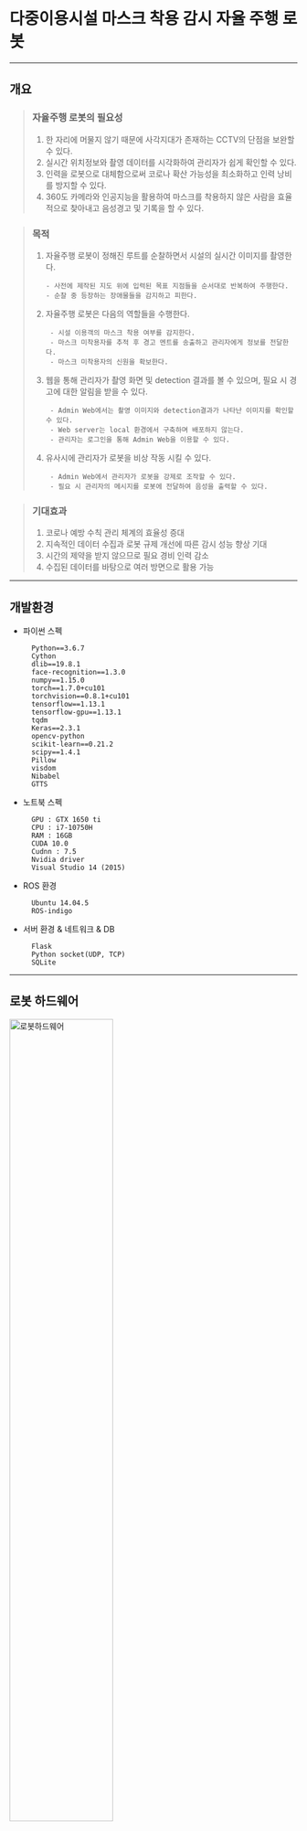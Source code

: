 # 다중이용시설 마스크 착용 감시 자율 주행 로봇

-------------------------------------------------------------------------------------------------------------------------


## 개요
> ### 자율주행 로봇의 필요성
> 1. 한 자리에 머물지 않기 때문에 사각지대가 존재하는 CCTV의 단점을 보완할 수 있다.
> 2. 실시간 위치정보와 촬영 데이터를 시각화하여 관리자가 쉽게 확인할 수 있다.
> 3. 인력을 로봇으로 대체함으로써 코로나 확산 가능성을 최소화하고 인력 낭비를 방지할 수 있다.
> 4. 360도 카메라와 인공지능을 활용하여 마스크를 착용하지 않은 사람을 효율적으로 찾아내고 음성경고 및 기록을 할 수 있다.


> ### 목적
> 1. 자율주행 로봇이 정해진 루트를 순찰하면서 시설의 실시간 이미지를 촬영한다.
>
>        - 사전에 제작된 지도 위에 입력된 목표 지점들을 순서대로 반복하여 주행한다.
>        - 순찰 중 등장하는 장애물들을 감지하고 피한다.
>
> 2. 자율주행 로봇은 다음의 역할들을 수행한다.
>
>         - 시설 이용객의 마스크 착용 여부를 감지한다.
>         - 마스크 미착용자를 추적 후 경고 멘트를 송출하고 관리자에게 정보를 전달한다.
>         - 마스크 미착용자의 신원을 확보한다.
>
> 3. 웹을 통해 관리자가 촬영 화면 및 detection 결과를 볼 수 있으며, 필요 시 경고에 대한 알림을 받을 수 있다.
>
>         - Admin Web에서는 촬영 이미지와 detection결과가 나타난 이미지를 확인할 수 있다.
>         - Web server는 local 환경에서 구축하며 배포하지 않는다.
>         - 관리자는 로그인을 통해 Admin Web을 이용할 수 있다.
>
> 4. 유사시에 관리자가 로봇을 비상 작동 시킬 수 있다.
>
>         - Admin Web에서 관리자가 로봇을 강제로 조작할 수 있다.
>         - 필요 시 관리자의 메시지를 로봇에 전달하여 음성을 출력할 수 있다.

>
> ### 기대효과
> 1. 코로나 예방 수칙 관리 체계의 효율성 증대
> 2. 지속적인 데이터 수집과 로봇 규제 개선에 따른 감시 성능 향상 기대
> 3. 시간의 제약을 받지 않으므로 필요 경비 인력 감소
> 4. 수집된 데이터를 바탕으로 여러 방면으로 활용 가능

----------------------------------------------------------------------------------------------------

## 개발환경

+ 파이썬 스펙

        Python==3.6.7
        Cython
        dlib==19.8.1
        face-recognition==1.3.0
        numpy==1.15.0
        torch==1.7.0+cu101
        torchvision==0.8.1+cu101
        tensorflow==1.13.1
        tensorflow-gpu==1.13.1
        tqdm
        Keras==2.3.1
        opencv-python
        scikit-learn==0.21.2
        scipy==1.4.1
        Pillow
        visdom
        Nibabel
        GTTS


+ 노트북 스펙

        GPU : GTX 1650 ti
        CPU : i7-10750H
        RAM : 16GB
        CUDA 10.0
        Cudnn : 7.5
        Nvidia driver
        Visual Studio 14 (2015)
        
+ ROS 환경

        Ubuntu 14.04.5
        ROS-indigo 
        
+ 서버 환경 & 네트워크 & DB

        Flask
        Python socket(UDP, TCP)
        SQLite

---------------------------------------------------------------------------------------------------------------------

## 로봇 하드웨어
<img src="/README_img/로봇하드웨어.PNG" width="60%" height="60%" title="로봇하드웨어" alt="로봇하드웨어"></img>    
 
---------------------------------------------------------------------------------------------------------------------

## 전체 시스템 디자인 
![Sytem_Design](/README_img/시스템디자인.PNG "시스템디자인")

---------------------------------------------------------------------------------------------------------------------

## 전체 프로세스 알고리즘
![전체프로세스](/README_img/전체프로세스.PNG "전체프로세스")

---------------------------------------------------------------------------------------------------------------------

## 파트 별 설명    
 1. [Panorama Camera](https://github.com/SW-H/Autonomous_Driving_Security_Robot/blob/main/README_hyperlink/PanoramaCamera.md)
 ---------------------------------------------------------------------------------------------------------------------
 2. AI model 
> 로봇에 장착된 카메라를 통해 수집된 이미지에서 목표한 기획에 맞게끔 자율주행 로봇의 움직임을 결정할 데이터를 도출하기 위해 다음과 같은 인공지능 모델들을 사용하였다.    
>  
>> + Mask Detection (YOLO v4) – Custom Data      
   파노라마 카메라로 수집한 이미지에서 마스크를 쓴 사람과 안 쓴 사람, 잘못 쓴 사람의 얼굴을 detection해내기 위한 CNN모델이다.   Kaggle에서 제공하는 VOC format의 Mask Detection Dataset을 convert2Yolo 툴을 이용해  YOLO에 맞는 데이터 형식으로 변환 후, Google Colab Pro 환경에서 직접 모델을 train시켜 weights값을 생성하였다.   이미지에서 마스크를 쓴 얼굴(with_mask), 마스크를 쓰지 않은 얼굴( without_mask), 마스크를 제대로 쓰지 않은 얼굴(mask_weared_incorrect)을 찾아낸다.               
   ![model_training](/README_img/model_training.PNG "model_training")    ↳ Colab Pro에서 진행한 model training이 완료된 화면과 이에 사용한 parameter   
   ![코드 실행 시 마스크 착용 여부에 따라 구분된 모습](/README_img/detecting_mask_nomask.PNG "코드 실행 시 마스크 착용 여부에 따라 구분된 모습")   ↳코드 실행 시 마스크 착용 여부에 따라 구분된 모습
>>
>>
>>
>>
>> + Person Detection (YOLO v4) – Coco Dataset   
    Mask detection model만으로는 사람의 뒷모습을 잡아내지 못하여 한번 포착한 마스크 미착용자를 지속적으로 tracking할수가 없다. 따라서 사진 촬영 각도에 상관없이 이미지에서 사람을 detection 해낼 필요가 있었다.   
	 Detection 성능의 향상을 위해 Mask detection과 별개의 모델을 사용하였으며, coco dataset으로 훈련된 모델에서 ‘person’  label만을 사용하였다. ![detection_result](/README_img/detection_result.PNG "Coco dataset을 이용해 train한 모델의 detection 결과 예시
")    ↳Coco dataset을 이용해 train한 모델의 detection 결과 예시
>>
>>
>>
>>
>> + Object Tracking (Deep-SORT) – Pretrained Model   
   앞에서 detection한 person의  bounding box를 tracking하는 모델이다. 수집된 이미지에서 person마다 각각의  label(track id)을 붙이고 tracking하기 위해 사용한다.![ObjectTracking](/README_img/ObjectTracking.PNG "Real-time으로 person detection & tracking 하는 모델 출력 예시")   ↳ Real-time으로 person detection & tracking 하는 모델 출력 예시
   사용하는 자율주행 로봇 및 카메라의 특성을 고려하여, 연속적으로 촬영한 이미지에서의 원활한 tracking을 위해 model의 hyper parameter들을 조정하였다.   (max_iou_distance = 0.7, max_cos_distance = 0.2)
>>
>>
>>
>>
>> + Face Recognition (dlib + face_recognition)   
   촬영된 이미지에서 Detection된 face를 database에 저장된 face들과 비교해서 개개인을 식별하고 등록되지 않은 face(unknown)를 색출하기 위해 사용한다. 계속해서 업데이트 되고있는 face_recognition api를 사용하며, 이는 전세계 사람들의 얼굴 데이터인 Labeled Faces in the Wild를 기준으로 99.38%의 정확도를 기록하였다.   ![dlib_and_face_recognition](/README_img/dlib_and_face_recognition.PNG "Face Recognition model 사용 예시")   ↳ Face Recognition model 사용 예시
>>
>>
>>
>>
>> + [PC1 Model Code](https://github.com/SW-H/Autonomous_Driving_Security_Robot/blob/main/README_hyperlink/PC1model_code.md)
>> 		+ [모델](https://github.com/SW-H/Autonomous_Driving_Security_Robot/tree/main/pc1_model)
 ---------------------------------------------------------------------------------------------------------------------
 3. ROS
>>
>> + 초기 세팅     
원격 제어를 위해 로봇과 같은 작업 환경 세팅을 위해 Ubuntu 14.04.5 와 ROS-indigo 설치 후 무선 인터넷을 이용하여 연결한다.   로봇내에 기존에는 OS ( ROS )만 설치되어 있었기에 프로젝트 내의 기능 구현을 위해 추가적으로 다양한 패키지 및 라이브러리가 필요했다. 그 목록은 다음과 같다.
>>> 		- actionlib, actionlib_msgs : 로봇의 순찰(patrolling) 기능 구현을 위해 필요하다. 정해진 범위 내에서 반복적으로 이동하고 이벤트 발생 시 제어(스케쥴링)와 운용에 필요한 메시지를 주고 받기 위해 필요한 패키지이다.   
>>>		- rosbridge  : ROS와 non-ROS간의 통신을 위한 패키지이다. 
>>>		- rospy : ROS는 C++로 이루어진 OS로, 이를 파이썬으로 활용하기 위한 패키지이다.
>>>		- sound_play : String을 입력해서 TTS를 실행시키기 위한 패키지이다.
>>>		- AMCL(Adaptive Monte Calro Localization) : 확률 기반으로 로봇 위치 파악을 위한 패키지이다.
>>>		- Base_local_planner : 평면상에서 로봇의 이동 궤적을 결정하고 구동하는 컨트롤러 패키지 이다. 
>>>		- rostopic : 현재 로봇에서 발행되는 데이터 (실시간 위치인 odometry데이터 등 ) 을 확인하기 위해 사용한다. 
>>>		- costmap_2d : 매핑 및 cost map 생성에 사용한다.
>>>		- fetch_navigation : rostopic으로 주행 거리 및 목표 지점 등을 가져와 주행명령을 출력한다.
>>>		- map_server : 3D모델의 2D평면도를 RVIZ에 출력하여 로봇의 이동 경로 등을 확인할 수 있다.
>>>		- Move_base :경로 계획, 장애물 회피, 로봇 주행 제어 등을 위한 노드를 추가한다.
>>>		- PCL(Point Cloud Library) : 다차원 포인트들을 나타내는데 사용되는 데이터 구조로 일반적으로 3차원 데이터를 나타내는데에 사용된다.
>>
>>
>> +  ROS 3D 시각화 툴 ( Rviz )    
로봇과 연동하여 로봇의 위치를 지도 상에서 시각화하고 로봇의 센서 정보, 이동 경로, 레이저 데이터 등을 표시한다. 다양한 기능 구현 및 작업 과정에서의 시각화를 위해 해당 도구를 사용한다.   ![rviz](/README_img/fetch_navigation%20rviz.PNG) ↳ 매핑된 지도를 불러와 Rviz상에 띄운 실행화면 
>>  
>> + 맵핑 ( mapping )    
로봇이 주행할 공간에 대한 지도를 만들기 위한 과정이다. 내부에서 사용될 맵의 정보를 담고 있는 yaml 파일과 이미지 파일인 pgm 파일로 저장된다.   <img src="https://github.com/SW-H/Autonomous_Driving_Security_Robot/blob/main/README_img/build_map.PNG" title="build_map" alt="build_map">    
↳ fetch_navigation 라이브러리 활용한 지도 매핑 과정 캡처 화면  ![map_and_costmap](/README_img/map_and_costmap.PNG)
>> +  ROS Navigation   
   관련 패키지에는 지도 작성을 위한 노드와 자율 주행을 위한 amcl, move_base 노드가 포함되어 있다.  amcl을 이용해 로봇의 위치를 지도 상에서 인식하고 원격으로 로봇을 조종한다. 이 때는 자동으로 장애물을 인식하여 피할 수 있도록 한다.
>> +  Patrolling   지정해준 범위내에서 반복적으로 순찰(patrolling)하고 도중에 나타나는 장애물은 2D Laser Sensor로 감지한다. 자율 주행 중에 마스크 미착용자 확인 등 여러 기능을 수행한다.   <img src="https://github.com/SW-H/Autonomous_Driving_Security_Robot/blob/main/README_img/patrolling.PNG" width="70%" height="70%" title="patrolling" alt="patrolling">  
>> ↳ patrolling 에 필요한 소스 코드 실행 화면      <img src="https://github.com/SW-H/Autonomous_Driving_Security_Robot/blob/main/README_img/patrolling_plan.PNG" width="70%" height="70%" title="patrolling_plan" alt="patrolling_plan">   
>>     ↳ 로봇의 patrolling과정을 맵에 띄운 화면. 이동 경로 계획 등이 포함된다. 
>> + [patrolling 소스코드 설명](https://github.com/SW-H/Autonomous_Driving_Security_Robot/blob/main/README_hyperlink/ROS_code.md)
 ---------------------------------------------------------------------------------------------------------------------


 4. 네트워크 & 서버 & DB
>> + Network : PC와 PC사이, PC와 Robot사이 데이터 전송은 websocket(UDP&TCP)을 사용한다.
>>>	- PC1에서 Main Server로 AI모델의 detection 및 tracking 결과를 TCP로 전송
>>>	- Robot(Freifgt100)에서 Main Server로 로봇의 실시간 위치를 TCP로 전송
>>>	- Main Server에서 Robot(Freight100)으로 로봇이 움직일 위치를 UDP로 전송
>>>	- Main Server에서 Robot(Freight100)으로 로봇이 음성으로 출력할 문구를 TCP로 전송
>> + Server
>>>  	- Main Server는 PC2의 host PC 환경에 Flask를 이용해 구축한다.
>>> 	- Flask에서 Main Server와 별도로 모델의 결과, 로봇 이동 명령, 로봇 위치 수신, 메시지 전송을 위한 별도의 서버를 운영한다.
>> + Database
>>>	- SQLite을 이용해 직원정보와 발생한 이슈에 대한 테이블을 생성한다.
>>>	- Known people의 사진과 알고리즘에서 전송된 사진은 Directory에 저장한다.
 ---------------------------------------------------------------------------------------------------------------------
 5. TTS
>>  경고메시지와 관리자의 메시지를 출력하기 위한 TTS API로 ROS sound_play 패키지를 사용하였다.
```python
rospy.init_node('say', anonymous=True)
soundhandle = SoundClient()
rospy.sleep(1)

voice = 'voice_kal_diphone'
volume = 1.0

if len(sys.argv) == 1:
    s = sys.stdin.read()
    else:
	s = sys.argv[1]

	if len(sys.argv) > 2:
	    voice = sys.argv[2]
	if len(sys.argv) > 3:
	    volume = float(sys.argv[3])

    rospy.loginfo('Saying: %s' % s)
    rospy.loginfo('Voice: %s' % voice)
    rospy.loginfo('Volume: %s' % volume)

    soundhandle.say(s, voice, volume)
```
↳ ROS에서 sound_play를 실행시키는 say.py 코드의 실행부분

 ---------------------------------------------------------------------------------------------------------------------


 6. [알고리즘 코드 ](https://github.com/SW-H/Autonomous_Driving_Security_Robot/blob/main/README_hyperlink/algorithm_code.md)
```python
#target selection
if state == 0:
    #nearest unmasked
    nearest_unmasked = []
    max_area = 0
    for mask in masks:
        if (mask[2] - mask[0]) * (mask[3] - mask[1]) >= max_area and mask[5]!=0:
            nearest_unmasked = mask
            max_area = (mask[2] - mask[0]) * (mask[3] - mask[1])
    #person match
    target = []
    target_id = -1
    if nearest_unmasked != [] and persons != []:
        for person in persons:
            if person[0] <= nearest_unmasked[0] and person[1] <= nearest_unmasked[1] and person[2] >= nearest_unmasked[2] and person[3] >= nearest_unmasked[3] and person[6] not in targets:
                target = person
                target_id = person[6]
                targets.append(target_id)
                state = 1
                img1_grab = np.array(ImageGrab.grab(square))
                img1_cvt = cv2.cvtColor(img1_grab, cv2.COLOR_BGR2RGB)
                break
```
↳ 주행중 마스크를 쓰지 않거나 부정확하게 쓴 인물을 발견하면 타겟으로 설정하고 촬영 사진을 저장한 후 인물을 트래킹하기 시작한다.
```python
if state == 1:
    found = False
    unmasked = True
    for person in persons:
        if person[6] == target_id: #find correct target_id
            theta = ((person[2]+person[0])/2) / (square[2]-square[0]) * math.pi / 180 - math.pi
            if person[3] <= (square[3]-square[1]) * 0.9: #not close enough
                global rob_loc
                rob_loc = [0,0,0]
                z = theta+rob_loc[2]
                x = rob_loc[0] + math.cos(z) * distance
                y = rob_loc[1] + math.cos(z) * distance
                sock.send(str([x,y,z]).encode()) #robot location send
            else: #close enough
                sock.send(str([5]).encode()) #TTS(마스크를 써주세요)
                img2_grab = np.array(ImageGrab.grab(square))
                img2_cvt = cv2.cvtColor(img2_grab, cv2.COLOR_BGR2RGB)
```
↳ 자율주행 로봇이 타겟 인물에 접근하였다고 판단하면 TTS로 음성 경고를 출력한다.
```python
                while delay_time < 10: #wait for 10seconds
                    delay_time = time.time() - TTS_time
 
                    if masked(masks,check): #check if masked or not
                        state = 0
                        unmasked = False
                        sock.send(str([6]).encode()) #TTS(감사합니다)
                        break
                if unmasked: #unmasked until the end
                    state = 0
                    img_name = frame_num
                    cv2.imwrite('./criminal/'+img_name+'.jpg',img2_cvt)
                    face_recognition('./criminal/'+img_name+'.jpg')
```
↳ 경고후 일정 시간 내에 마스크를 착용하면 감시를 멈추고, 마스크를 착용하지 않으면 사진 촬영 후 관리자에게 전송한다.

 ---------------------------------------------------------------------------------------------------------------------
 
 ## 웹 & 서비스
   Flask web frame work로 제작한  ROS 기반 로봇 컨트롤 및 관리 Web page
   다른페이지는 클릭할 시 접속이 가능하지만 유일하게 컨트롤 대시보드를 이용하기 위한 관리자 전용 로그인 기능하다.

 + #### Home & About us
 ![website_home](https://github.com/SW-H/Autonomous_Driving_Security_Robot/blob/main/README_img/website_home.png)
 ↳ about, team에 대한 페이지 전환과 controller, login, join 페이지로의 이동이 가능한 Main page이다.   
    
 ![website_about](https://github.com/SW-H/Autonomous_Driving_Security_Robot/blob/main/README_img/website_about.png)
 ↳ 로봇의 주기능 및 사용된 알고리즘에 대한 설명
    
 ![website_team_introduction](https://github.com/SW-H/Autonomous_Driving_Security_Robot/blob/main/README_img/website_team_introduction.png.jpg)
 ↳ 팀 소개
  
 + #### Controller Dashboard
 ![website_team_introduction](https://github.com/SW-H/Autonomous_Driving_Security_Robot/blob/main/README_img/website_team_introduction.png)
 ↳ 실시간으로 로봇을 통한 Detection 결과를 영상으로 출력하고 로봇과의 연결상태 확인 및 컨트롤 가능한 page
     
        
	  
 ```python
var app = new Vue({
    el: '#app',
    // storing the state of the page
    data: {
        connected: false,
        ros: null,
        ws_address: 'ws://172.22.77.172:9090',
        logs: [],
        loading: false,
        topic: null,
        message: null,
    },
    
    // helper methods to connect to ROS
    methods: {
        connect: function() {
            this.loading = true
            this.ros = new ROSLIB.Ros({
                url: this.ws_address
            })
            this.ros.on('connection', () => {
                console.log(' - Connected!')
                this.logs.unshift((new Date()).toTimeString() + ' - Connected!')
                this.connected = true
                this.loading = false
            })
            this.ros.on('error', (error) => {
                console.log(` - Error: ${error}`)
                this.logs.unshift((new Date()).toTimeString() + ` - Error: ${error}`)
            })
            this.ros.on('close', () => {
                console.log(' - Disconnected!')
                this.logs.unshift((new Date()).toTimeString() + ' - Disconnected!')
                this.connected = false
                this.loading = false
            })
        },
        disconnect: function() {
            this.ros.close()
        },
```
↳ 웹소켓을 이용하여 js와 ROS를 직접 연결한다.

```python
setTopic: function() {
    this.topic = new ROSLIB.Topic({
        ros: this.ros,
        name: '/cmd_vel',
        messageType: 'geometry_msgs/Twist'
    })
},
forward: function() {
    this.message = new ROSLIB.Message({
        linear: { x: 1, y: 0, z: 0, },
        angular: { x: 0, y: 0, z: 0, },
    })
    this.setTopic()
    this.topic.publish(this.message)
},
stop: function() {
    this.message = new ROSLIB.Message({
        linear: { x: 0, y: 0, z: 0, },
        angular: { x: 0, y: 0, z: 0, },
    })
    this.setTopic()
    this.topic.publish(this.message)
},
backward: function() {
    this.message = new ROSLIB.Message({
        linear: { x: -1, y: 0, z: 0, },
        angular: { x: 0, y: 0, z: 0, },
   })
    this.setTopic()
    this.topic.publish(this.message)
},
turnLeft: function() {
    this.message = new ROSLIB.Message({
       linear: { x: 0, y: 0, z: 0, },
       angular: { x: 0, y: 0, z: 0.5, },
    })
    this.setTopic()
    this.topic.publish(this.message)
},
turnRight: function() {
    this.message = new ROSLIB.Message({
        linear: { x: 0, y: 0, z: 0, },
        angular: { x: 0, y: 0, z: -0.5, },
    })
    this.setTopic()
    this.topic.publish(this.message)
},
```
↳ 웹페이지상에서 관리자가 로봇을 수동으로 조종할 수 있도록 컨트롤 명령을 js를 통하여 ros에 직접 전달한다.
     
      
      
+ ####  Member Management & Authentication administrator
   
```python
@app.route('/register', methods=['GET', 'POST'])
def register():
    if current_user.is_authenticated:
        return redirect(url_for('home'))
    form = RegistrationForm()
    if form.validate_on_submit():
        hashed_password = bcrypt.generate_password_hash(form.password.data).decode('utf-8')
        user = User(username=form.username.data, email=form.email.data, password=hashed_password)
        db.session.add(user)
        db.session.commit()
        flash('Your account has been created! You are now able to log in ', 'success')
        return redirect(url_for('login'))
    return render_template('register.html', title='Register', form=form)
 
)
 
def save_picture(form_picture):
    random_hex=secrets.token_hex(8)
    _, f_ext = os.path.splitext(form_picture.filename)
    picture_fn = random_hex + f_ext
    picture_path = os.path.join(app.root_path, 'static/profile_pics', picture_fn)
    form_picture.save(picture_path)
 
    return picture_fn
 
@app.route("/account", methods=['GET','POST'])
@login_required
def account():
    form =UpdateAccountForm()
    if form.validate_on_submit():
        if form.picture.data:
            picture_file = save_picture(form.picture.data)
            current_user.image_file = picture_file
        current_user.username = form.username.data
        current_user.email = form.email.data
        db.session.commit()
        flash('Your account has been updated!', 'success')
        return redirect(url_for('account'))
    elif request.method=='GET':
        form.username.data=current_user.username
        form.email.data=current_user.email
    image_file = url_for('static', filename='profile_pics/' + current_user.image_file)
    return render_template('account.html', title='Account', image_file=image_file, form = form)
 ```
 ↳ 로봇을 운용하는 기관 직원 및 웹페이지 회원의 정보(사진, 인적사항)을 웹페이지에서 수정하여 바로 Database에 반영한다.
 
```python
@login_manager.user_loader
def load_user(user_id):
    return User.query.get(int(user_id))
 
class User(db.Model, UserMixin):
    id = db.Column(db.Integer, primary_key = True)
    username = db.Column(db.String(20), unique=True, nullable=False)
    email = db.Column(db.String(120), unique=True, nullable=False)
    image_file = db.Column(db.String(20), nullable=False, default= 'default.jpg')
    password = db.Column(db.String(60), nullable=False)
    posts = db.relationship('Post', backref='author', lazy=True)
 
    def __repr__(self):
        return f"User('{self.username}','{self.email}','{self.image_file}')"
 
 
class Post(db.Model):
    id = db.Column(db.Integer, primary_key = True)
    title = db.Column(db.String(100), nullable=False)
    date_history = db.Column(db.DateTime, nullable=False, default=datetime.utcnow)
    content = db.Column(db.Text, nullable=False)
    user_id = db.Column(db.Integer, db.ForeignKey('user.id'), nullable= False)
 
    def __repr__(self):
        return f"Post('{self.title}','{self.date_history}')"
```
 ↳ 신분 확인을 위한 로봇을 운용하는 기관의 직원정보와 로봇이 탐지한 이슈를 database에 저장한다. 
 
```python
@app.route('/model_result')
def model_result():
    global detection_result
    serverSocket = socket(AF_INET, SOCK_STREAM)
    serverSocket.bind((TCP_IP,TCP_PORT))
    serverSocket.listen(0)
    connectionSocket, _ = serverSocket.accept()
    while True:
        data = connectionSocket.recv(8192)
        detection_result = data.decode()
        connectionSocket.send('success'.encode())
        serverSocket.close()
    return "model_result"
	↳ AI Model로부터 detection 및 tracking 결과를 websocket으로 받아오는 model_result 페이지
 
@app.route('/ordering')
def ordering():
```
↳ AI model의 결과 데이터를 기반으로  로봇의 다음 움직임을 알고리즘으로 판단하여  로봇에 websocket으로 전달하는 ordering 페이지, 코드 내용은 위의 알고리즘 코드와 같다.
 
```python
@app.route('/robot_location')
def robot_location():
    global rob_loc
    serverSocket = socket(AF_INET, SOCK_STREAM)
    serverSocket.bind((TCP_IP_LOC,TCP_PORT_LOC))
    serverSocket.listen(0)
    connectionSocket, _ = serverSocket.accept()
   
    while True:
        data = connectionSocket.recv(8192)
        rob_loc = eval(data.decode())
        print(rob_loc)
        connectionSocket.send('success'.encode())
        serverSocket.close()
    return "rob_loc"
```
↳ 저장된 Map 위에서 로봇의 현재 절대좌표를 websocket으로 실시간으로 받아오는 robot_location 페이지
 
```python
@app.route('/video_feed')
def video_feed():
    redirect(url_for('ordering'))
    square = (348,194,1493,660)
    return Response(gen_bboxed_frames(square),
                    mimetype='multipart/x-mixed-replace; boundary=frame')
```
↳ 파노라마 카메라로 촬영한 이미지를 전용 소프트웨어를 거쳐 real-time video형식으로 flask로 가져오는 video_feed 페이지

 ---------------------------------------------------------------------------------------------------------------------
 
 ## 프로젝트 결과

 ![res](/README_img/res.PNG)

------------------------------------------------------------------------------------------------------------------------

## 향후 발전가능성 
 + 공사현장, 의료시설, 실험실, 롤러장 등에서의 안전장비 착용여부 점검(실외라면 오토바이나 자전거)
 + pose estimation을 사용했으므로 위험행동 감지를 통해 경비 기능이 가능
 + 포스트 코로나 시대에도 unknown에 대한 방범 기능으로서 사용 가능
 + 현재 프로세스를 드론에 적용시킨다면 농업 등 다른 산업 분야에 적용 가능

